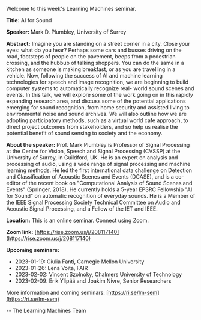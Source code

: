 Welcome to this week's Learning Machines seminar.

**Title:** AI for Sound

**Speaker:** Mark D. Plumbley, University of Surrey

**Abstract:** Imagine you are standing on a street corner in a city. Close your eyes: what do you hear? Perhaps some cars and busses driving on the road, footsteps of people on the pavement, beeps from a pedestrian crossing, and the hubbub of talking shoppers. You can do the same in a kitchen as someone is making breakfast, or as you are travelling in a vehicle. Now, following the success of AI and machine learning technologies for speech and image recognition, we are beginning to build computer systems to automatically recognize real- world sound scenes and events. In this talk, we will explore some of the work going on in this rapidly expanding research area, and discuss some of the potential applications emerging for sound recognition, from home security and assisted living to environmental noise and sound archives. We will also outline how we are adopting participatory methods, such as a virtual world cafe approach, to direct project outcomes from stakeholders, and so help us realise the potential benefit of sound sensing to society and the economy.

**About the speaker:** Prof. Mark Plumbley is Professor of Signal Processing at the Centre for Vision, Speech and Signal Processing (CVSSP) at the University of Surrey, in Guildford, UK. He is an expert on analysis and processing of audio, using a wide range of signal processing and machine learning methods. He led the first international data challenge on Detection and Classification of Acoustic Scenes and Events (DCASE), and is a co-editor of the recent book on "Computational Analysis of Sound Scenes and Events" (Springer, 2018). He currently holds a 5-year EPSRC Fellowship "AI for Sound" on automatic recognition of everyday sounds. He is a Member of the IEEE Signal Processing Society Technical Committee on Audio and Acoustic Signal Processing, and a Fellow of the IET and IEEE.

**Location:** This is an online seminar. Connect using Zoom.

**Zoom link:** [https://rise.zoom.us/j/208117140](https://rise.zoom.us/j/208117140)

**Upcoming seminars:**

* 2023-01-19: Giulia Fanti, Carnegie Mellon University
* 2023-01-26: Lena Voita, FAIR
* 2023-02-02: Vincent Szolnoky, Chalmers University of Technology
* 2023-02-09: Erik Ylipää and Joakim Nivre, Senior Researchers

More information and coming seminars: [https://ri.se/lm-sem](https://ri.se/lm-sem)

-- The Learning Machines Team

